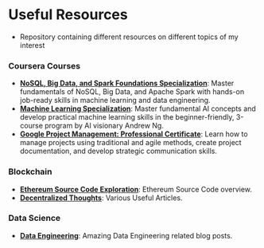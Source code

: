 # Useful Resources
* Repository containing different resources on different topics of my interest

### Coursera Courses
*  __[NoSQL, Big Data, and Spark Foundations Specialization](https://www.coursera.org/specializations/nosql-big-data-and-spark-foundations)__: Master fundamentals of NoSQL, Big Data, and Apache Spark with hands-on job-ready skills in machine learning and data engineering.
*  __[Machine Learning Specialization](https://www.coursera.org/specializations/machine-learning-introduction)__:  Master fundamental AI concepts and develop practical machine learning skills in the beginner-friendly, 3-course program by AI visionary Andrew Ng.
*  __[Google Project Management: Professional Certificate](https://www.coursera.org/professional-certificates/google-project-management)__:  Learn how to manage projects using traditional and agile methods, create project documentation, and develop strategic communication skills.
### Blockchain
*  __[Ethereum Source Code Exploration](https://www.youtube.com/watch?v=gXRIkDASkWc)__:  Ethereum Source Code overview.
*  __[Decentralized Thoughts](https://decentralizedthoughts.github.io/)__:  Various Useful Articles.
### Data Science
*  __[Data Engineering](https://www.startdataengineering.com/)__:  Amazing Data Engineering related blog posts.
